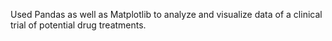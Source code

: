 Used Pandas as well as Matplotlib to analyze and visualize data of a clinical trial of potential drug treatments.
